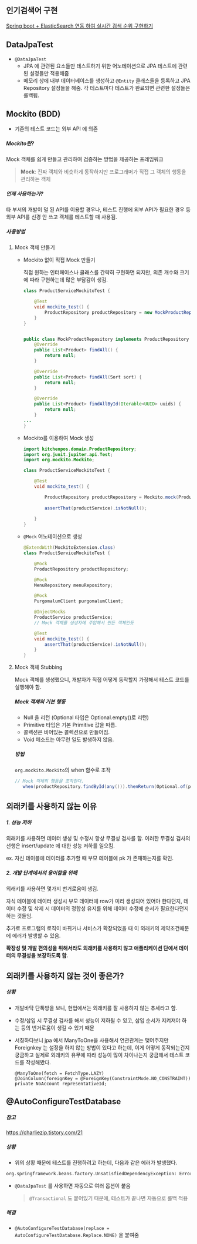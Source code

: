 ## 인기검색어 구현

[Spring boot + ElasticSearch 연동 하여 실시간 검색 순위 구현하기](https://velog.io/@dktlsk6/Spring-boot-ElasticSearch-%EC%97%B0%EB%8F%99-%ED%95%98%EC%97%AC-%EC%8B%A4%EC%8B%9C%EA%B0%84-%EA%B2%80%EC%83%89-%EC%88%9C%EC%9C%84-%EA%B5%AC%ED%98%84%ED%95%98%EA%B8%B0)

## DataJpaTest

- `@DataJpaTest`
  - JPA 에 관련된 요소들만 테스트하기 위한 어노테이션으로 JPA 테스트에 관련된 설정들만 적용해줌
  - 메모리 상에 내부 데이터베이스를 생성하고 `@Entity` 클래스들을 등록하고 JPA Repository 설정들을 해줌. 각 테스트마다 테스트가 완료되면 관련한 설정들은 롤백됨.

## Mockito (BDD)

- 기존의 테스트 코드는 외부 API 에 의존

##### Mockito란?

Mock 객체를 쉽게 만들고 관리하여 검증하는 방법을 제공하는 프레임워크

> **Mock**: 진짜 객체와 비슷하게 동작하지만 프로그래머가 직접 그 객체의 행동을 관리하는 객체

##### 언제 사용하는가?

타 부서의 개발이 덜 된 API를 이용할 경우나, 테스트 진행에 외부 API가 필요한 경우 등 외부 API를 신경 안 쓰고 객체를 테스트할 때 사용됨.

##### 사용방법

1. Mock 객체 만들기

   - Mockito 없이 직접 Mock 만들기

     직접 원하는 인터페이스나 클래스를 간략히 구현하면 되지만, 의존 개수와 크기에 따라 구현하는데 많은 부담감이 생김.

     ```java
     class ProductServiceMockitoTest {
     
         @Test
         void mockito_test() {
             ProductRepository productRepository = new MockProductRepository();
         }
     }
     
     
     public class MockProductRepository implements ProductRepository {
         @Override
         public List<Product> findAll() {
             return null;
         }
     
         @Override
         public List<Product> findAll(Sort sort) {
             return null;
         }
     
         @Override
         public List<Product> findAllById(Iterable<UUID> uuids) {
             return null;
         }
     ...
     }
     ```

   - Mockito를 이용하여 Mock 생성

     ```java
     import kitchenpos.domain.ProductRepository;
     import org.junit.jupiter.api.Test;
     import org.mockito.Mockito;
     
     class ProductServiceMockitoTest {
     
         @Test
         void mockito_test() {
     
             ProductRepository productRepository = Mockito.mock(ProductRepository.class);
             
             assertThat(productService).isNotNull();
             
         }
     }
     ```

   - `@Mock` 어노테이션으로 생성

     ```java
     @ExtendWith(MockitoExtension.class)
     class ProductServiceMockitoTest {
     
         @Mock
         ProductRepository productRepository;
     
         @Mock
         MenuRepository menuRepository;
     
         @Mock
         PurgomalumClient purgomalumClient;
     
         @InjectMocks
         ProductService productService;
         // Mock 객체를 생성자에 주입해서 만든 객체인듯
     
         @Test
         void mockito_test() {
             assertThat(productService).isNotNull();
         }
     }
     ```

2. Mock 객체 Stubbing

   Mock 객체를 생성했으니, 개발자가 직접 어떻게 동작할지 가정해서 테스트 코드를 실행해야 함.

   ##### Mock 객체의 기본 행동

   -  Null 을 리턴 (Optional 타입은 Optional.empty()로 리턴)
   - Primitive 타입은 기본 Primitive 값을 따름.
   - 콜렉션은 비어있는 콜렉션으로 만들어짐.
   - Void 메소드는 아무런 일도 발생하지 않음.

   ##### 방법

   `org.mockito.Mockito`의 when 함수로 조작

   ```java
   // Mock 객체의 행동을 조작한다.
      when(productRepository.findById(any())).thenReturn(Optional.of(product));
   ```

   

## 외래키를 사용하지 않는 이유

##### 1. 성능 저하

외래키를 사용하면 데이터 생성 및 수정시 항상 무결성 검사를 함. 이러한 무결성 검사의 선행은 insert/update 에 대한 성능 저하를 일으킴.

ex. 자신 테이블에 데이터를 추가할 때 부모 테이블에 pk 가 존재하는지를 확인.

##### 2. 개발 단계에서의 용이함을 위해

외래키를 사용하면 몇가지 번거로움이 생김.

자식 테이블에 데이터 생성시 부모 데이터에 row가 미리 생성되어 있어야 한다던지, 데이터 수정 및 삭제 시 데이터의 정합성 유지를 위해 데이터 수정에 순서가 필요한다던지 하는 것들임.

추가로 프로그램의 로직이 바뀌거나 서비스가 확장되었을 때 이 외래키의 제약조건때문에 에러가 발생할 수 있음.

**확장성 및 개발 편의성을 위해서라도 외래키를 사용하지 않고 애플리케이션 단에서 데이터의 무결성을 보장하도록 함.**



## 외래키를 사용하지 않는 것이 좋은가?

##### 상황

- 개발바닥 단톡방을 보니, 현업에서는 외래키를 잘 사용하지 않는 추세라고 함.

- 수정/삽입 시 무결성 검사를 해서 성능이 저하될 수 있고, 삽입 순서가 지켜져야 하는 등의 번거로움이 생길 수 있기 때문

- 서칭하다보니 jpa 에서 ManyToOne을 사용해서 연관관계는 맺어주지만 Foreignkey 는 설정을 하지 않는 방법이 있다고 하는데, 이게 어떻게 동작되는건지 궁금하고 실제로 외래키의 유무에 따라 성능이 많이 차이나는지 궁금해서 테스트 코드를 작성해봤다.

  ```java'
  @ManyToOne(fetch = FetchType.LAZY)
  @JoinColumn(foreignKey = @ForeignKey(ConstraintMode.NO_CONSTRAINT))
  private NoAccount representativeId;
  ```



## @AutoConfigureTestDatabase

##### 참고

https://charliezip.tistory.com/21

##### 상황

- 위의 상황 때문에 테스트를 진행하려고 하는데, 다음과 같은 에러가 발생했다.

```bash
org.springframework.beans.factory.UnsatisfiedDependencyException: Error creating bean with name 'dataSourceScriptDatabaseInitializer' defined in class path resource [org/springframework/boot/autoconfigure/sql/init/DataSourceInitializationConfiguration.class]: Unsatisfied dependency expressed through method 'dataSourceScriptDatabaseInitializer' parameter 0; nested exception is org.springframework.beans.factory.BeanCreationException: Error creating bean with name 'dataSource': Invocation of init method failed; nested exception is java.lang.IllegalStateException: Failed to replace DataSource with an embedded database for tests. If you want an embedded database please put a supported one on the classpath or tune the replace attribute of @AutoConfigureTestDatabase.
```

- `@DataJpaTest` 를 사용하면 자동으로 여러 옵션이 붙음

  > `@Transactional` 도 붙어있기 때문에, 테스트가 끝나면 자동으로 롤백 적용

##### 해결

- `@AutoConfigureTestDatabase(replace = AutoConfigureTestDatabase.Replace.NONE)` 을 붙여줌

